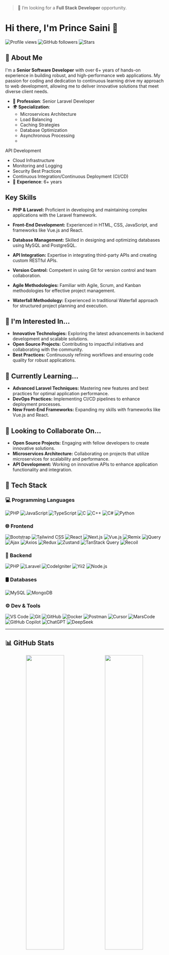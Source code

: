 > 🚨 I’m looking for a **Full Stack Developer** opportunity.


# Hi there, I'm Prince Saini 👋

![Profile views](https://komarev.com/ghpvc/?username=codewithprince01&color=blue)
![GitHub followers](https://img.shields.io/github/followers/codewithprince01?label=Followers&style=social)
![Stars](https://img.shields.io/github/stars/codewithprince01?style=social)

## 🚀 About Me
I'm a **Senior Software Developer** with over 6+ years of hands-on experience in building robust, and high-performance web applications. My passion for coding and dedication to continuous learning drive my approach to web development, allowing me to deliver innovative solutions that meet diverse client needs.

- 💼 **Profession**: Senior Laravel Developer
- 🌍 **Specialization**: 
  - Microservices Architecture
  - Load Balancing
  - Caching Strategies
  - Database Optimization
  - Asynchronous Processing
  -
 API Development
  - Cloud Infrastructure
  - Monitoring and Logging
  - Security Best Practices
  - Continuous Integration/Continuous Deployment (CI/CD)
- 🎯 **Experience**: 6+ years


## Key Skills

- **PHP & Laravel:** Proficient in developing and maintaining complex applications with the Laravel framework.
  
- **Front-End Development:** Experienced in HTML, CSS, JavaScript, and frameworks like Vue.js and React.

- **Database Management:** Skilled in designing and optimizing databases using MySQL and PostgreSQL.

- **API Integration:** Expertise in integrating third-party APIs and creating custom RESTful APIs.

- **Version Control:** Competent in using Git for version control and team collaboration.

- **Agile Methodologies:** Familiar with Agile, Scrum, and Kanban methodologies for effective project management.

- **Waterfall Methodology:** Experienced in traditional Waterfall approach for structured project planning and execution.


## 👀 I'm Interested In...
- **Innovative Technologies:** Exploring the latest advancements in backend development and scalable solutions.
- **Open Source Projects:** Contributing to impactful initiatives and collaborating with the community.
- **Best Practices:** Continuously refining workflows and ensuring code quality for robust applications.

## 🌱 Currently Learning...
- **Advanced Laravel Techniques:** Mastering new features and best practices for optimal application performance.
- **DevOps Practices:** Implementing CI/CD pipelines to enhance deployment processes.
- **New Front-End Frameworks:** Expanding my skills with frameworks like Vue.js and React.

## 💞️ Looking to Collaborate On...
- **Open Source Projects:** Engaging with fellow developers to create innovative solutions.
- **Microservices Architecture:** Collaborating on projects that utilize microservices for scalability and performance.
- **API Development:** Working on innovative APIs to enhance application functionality and integration.

## 🚀 Tech Stack

### 💻 Programming Languages  
![PHP](https://img.shields.io/badge/PHP-777BB4?style=flat&logo=php&logoColor=white)
![JavaScript](https://img.shields.io/badge/JavaScript-F7DF1E?style=flat&logo=javascript&logoColor=black)
![TypeScript](https://img.shields.io/badge/TypeScript-3178C6?style=flat&logo=typescript&logoColor=white)
![C](https://img.shields.io/badge/C-A8B9CC?style=flat&logo=c&logoColor=black)
![C++](https://img.shields.io/badge/C++-00599C?style=flat&logo=c%2B%2B&logoColor=white)
![C#](https://img.shields.io/badge/C%23-239120?style=flat&logo=c-sharp&logoColor=white)
![Python](https://img.shields.io/badge/Python-3776AB?style=flat&logo=python&logoColor=white)


### 🌐 Frontend  
![Bootstrap](https://img.shields.io/badge/Bootstrap-7952B3?style=flat&logo=bootstrap&logoColor=white)
![Tailwind CSS](https://img.shields.io/badge/TailwindCSS-38B2AC?style=flat&logo=tailwind-css&logoColor=white)
![React](https://img.shields.io/badge/React-61DAFB?style=flat&logo=react&logoColor=black)
![Next.js](https://img.shields.io/badge/Next.js-000?style=flat&logo=nextdotjs&logoColor=white)
![Vue.js](https://img.shields.io/badge/Vue.js-42b883?style=flat&logo=vue.js&logoColor=white)
![Remix](https://img.shields.io/badge/Remix-000000?style=flat&logo=remix&logoColor=white)
![jQuery](https://img.shields.io/badge/jQuery-0769AD?style=flat&logo=jquery&logoColor=white)
![Ajax](https://img.shields.io/badge/Ajax-0e83cd?style=flat&logo=google-chrome&logoColor=white)
![Axios](https://img.shields.io/badge/Axios-5A29E4?style=flat&logo=axios&logoColor=white)
![Redux](https://img.shields.io/badge/Redux-764ABC?style=flat&logo=redux&logoColor=white)
![Zustand](https://img.shields.io/badge/Zustand-000000?style=flat&logo=zotero&logoColor=white)
![TanStack Query](https://img.shields.io/badge/TanStack_Query-FF4154?style=flat&logo=react-query&logoColor=white)
![Recoil](https://img.shields.io/badge/Recoil-3578E5?style=flat&logo=recoil&logoColor=white)



### 🧩 Backend  
![PHP](https://img.shields.io/badge/PHP-777BB4?style=flat&logo=php&logoColor=white)
![Laravel](https://img.shields.io/badge/Laravel-FF2D20?style=flat&logo=laravel&logoColor=white)
![CodeIgniter](https://img.shields.io/badge/CodeIgniter-EF4223?style=flat&logo=codeigniter&logoColor=white)
![Yii2](https://img.shields.io/badge/Yii2-3C3C3C?style=flat&logo=yiiframework&logoColor=white)
![Node.js](https://img.shields.io/badge/Node.js-339933?style=flat&logo=nodedotjs&logoColor=white)

### 🛢 Databases  
![MySQL](https://img.shields.io/badge/MySQL-4479A1?style=flat&logo=mysql&logoColor=white)
![MongoDB](https://img.shields.io/badge/MongoDB-47A248?style=flat&logo=mongodb&logoColor=white)

### ⚙️ Dev & Tools  
![VS Code](https://img.shields.io/badge/VS%20Code-007ACC?style=flat&logo=visual-studio-code&logoColor=white)
![Git](https://img.shields.io/badge/Git-F05032?style=flat&logo=git&logoColor=white)
![GitHub](https://img.shields.io/badge/GitHub-181717?style=flat&logo=github&logoColor=white)
![Docker](https://img.shields.io/badge/Docker-2496ED?style=flat&logo=docker&logoColor=white)
![Postman](https://img.shields.io/badge/Postman-FF6C37?style=flat&logo=postman&logoColor=white)
![Cursor](https://img.shields.io/badge/Cursor_AI-000000?style=flat&logo=cursor&logoColor=white)
![MarsCode](https://img.shields.io/badge/MarsCode_AI-F03C69?style=flat&logo=fire&logoColor=white)
![GitHub Copilot](https://img.shields.io/badge/GitHub_Copilot-1DBF73?style=flat&logo=github&logoColor=white)
![ChatGPT](https://img.shields.io/badge/ChatGPT-10A37F?style=flat&logo=openai&logoColor=white)
![DeepSeek](https://img.shields.io/badge/DeepSeek-0088CC?style=flat&logo=deepnote&logoColor=white)


---

## 📊 GitHub Stats

<p align="center">
  <img src="https://github-readme-stats.vercel.app/api?username=haxneeraj&show_icons=true&theme=radical" width="49%" />
  <img src="https://github-readme-streak-stats.herokuapp.com/?user=haxneeraj&theme=radical" width="49%" />
</p>

---

## 🏆 GitHub Trophies

<p align="center">
  <img src="https://github-profile-trophy.vercel.app/?username=haxneeraj&theme=tokyonight&no-frame=true&margin-w=5" />
</p>


## 📫 How to Reach Me
- **Email**: hax-neeraj@outlook.com


## 📫 Connect With Me

[![LinkedIn](https://img.shields.io/badge/LinkedIn-blue?style=flat&logo=linkedin)](https://linkedin.com/in/hax-neeraj)
[![Twitter](https://img.shields.io/badge/Twitter-1DA1F2?style=flat&logo=twitter&logoColor=white)](https://twitter.com/hax_neeraj)
[![Portfolio](https://img.shields.io/badge/Portfolio-000?style=flat&logo=vercel&logoColor=white)](https://haxneeraj.com)

---

